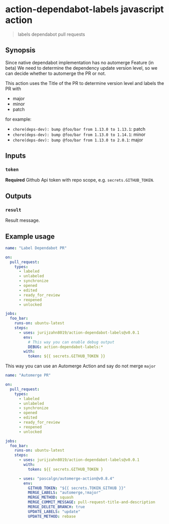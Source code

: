 # action-dependabot-labels javascript action

> labels dependabot pull requests

## Synopsis

Since native dependabot implementation has no automerge Feature (in beta)
We need to determine the dependency update version level, so we can decide
whether to automerge the PR or not.

This action uses the Title of the PR to determine version level and labels
the PR with

- major
- minor
- patch

for example:

- `chore(deps-dev): bump @foo/bar from 1.13.0 to 1.13.1`: patch
- `chore(deps-dev): bump @foo/bar from 1.13.0 to 1.14.1`: minor
- `chore(deps-dev): bump @foo/bar from 1.13.0 to 2.0.1`: major

## Inputs

### `token`

**Required** Github Api token with repo scope, e.g. `secrets.GITHUB_TOKEN`.

## Outputs

### `result`

Result message.

## Example usage

```yml
name: "Label Dependabot PR"

on:
  pull_request:
    types:
      - labeled
      - unlabeled
      - synchronize
      - opened
      - edited
      - ready_for_review
      - reopened
      - unlocked

jobs:
  foo_bar:
    runs-on: ubuntu-latest
    steps:
      - uses: jurijzahn8019/action-dependabot-labels@v0.0.1
        env:
          # This way you can enable debug output
          DEBUG: action-dependabot-labels:*
        with:
          token: ${{ secrets.GITHUB_TOKEN }}
```

This way you can use an Automerge Action and say do not merge `major`

```yml
name: "Automerge PR"

on:
  pull_request:
    types:
      - labeled
      - unlabeled
      - synchronize
      - opened
      - edited
      - ready_for_review
      - reopened
      - unlocked

jobs:
  foo_bar:
    runs-on: ubuntu-latest
    steps:
      - uses: jurijzahn8019/action-dependabot-labels@v0.0.1
        with:
          token: ${{ secrets.GITHUB_TOKEN }

      - uses: "pascalgn/automerge-action@v0.8.4"
        env:
          GITHUB_TOKEN: "${{ secrets.TOKEN_GITHUB }}"
          MERGE_LABELS: "automerge,!major"
          MERGE_METHOD: squash
          MERGE_COMMIT_MESSAGE: pull-request-title-and-description
          MERGE_DELETE_BRANCH: true
          UPDATE_LABELS: "update"
          UPDATE_METHOD: rebase
```
